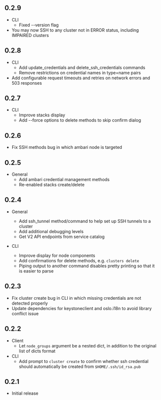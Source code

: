 0.2.9
-----
* CLI
    * Fixed --version flag
* You may now SSH to any cluster not in ERROR status, including IMPAIRED
  clusters

0.2.8
-----
* CLI
    * Add update_credentials and delete_ssh_credentials commands
    * Remove restrictions on credential names in type=name pairs
* Add configurable request timeouts and retries on network errors and 503 responses

0.2.7
-----
* CLI
    * Improve stacks display
    * Add --force options to delete methods to skip confirm dialog

0.2.6
-----
* Fix SSH methods bug in which ambari node is targeted

0.2.5
-----
* General
    * Add ambari credential management methods
    * Re-enabled stacks create/delete

0.2.4
-----
* General
    * Add ssh_tunnel method/command to help set up SSH tunnels to a cluster
    * Add additional debugging levels
    * Get V2 API endpoints from service catalog

* CLI
    * Improve display for node components
    * Add confirmations for delete methods, e.g. `clusters delete`
    * Piping output to another command disables pretty printing so that it is
      easier to parse

0.2.3
-----
* Fix cluster create bug in CLI in which missing credentials are not detected
  properly
* Update dependencies for keystoneclient and oslo.i18n to avoid library
  conflict issue

0.2.2
-----
* Client
    * Let `node_groups` argument be a nested dict, in addition to the original
      list of dicts format
* CLI
    * Add prompt to `cluster create` to confirm whether ssh credential should
      automatically be created from `$HOME/.ssh/id_rsa.pub`

0.2.1
-----
* Initial release
